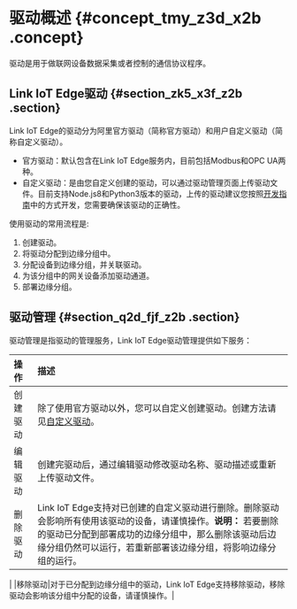 # 驱动概述 {#concept_tmy_z3d_x2b .concept}

驱动是用于做联网设备数据采集或者控制的通信协议程序。

## Link IoT Edge驱动 {#section_zk5_x3f_z2b .section}

Link IoT Edge的驱动分为阿里官方驱动（简称官方驱动）和用户自定义驱动（简称自定义驱动）。

-   官方驱动：默认包含在Link IoT Edge服务内，目前包括Modbus和OPC UA两种。
-   自定义驱动：是由您自定义创建的驱动，可以通过驱动管理页面上传驱动文件。目前支持Node.js8和Python3版本的驱动，上传的驱动建议您按照[开发指南](../../../../cn.zh-CN/边缘开发指南/设备接入SDK综合示例.md#)中的方式开发，您需要确保该驱动的正确性。

使用驱动的常用流程是:

1.  创建驱动。
2.  将驱动分配到边缘分组中。
3.  分配设备到边缘分组，并关联驱动。
4.  为该分组中的网关设备添加驱动通道。
5.  部署边缘分组。

## 驱动管理 {#section_q2d_fjf_z2b .section}

驱动管理是指驱动的管理服务，Link IoT Edge驱动管理提供如下服务：

|操作|描述|
|:-|:-|
|创建驱动|除了使用官方驱动以外，您可以自定义创建驱动。创建方法请见[自定义驱动](cn.zh-CN/用户指南/驱动管理/自定义驱动.md#)。|
|编辑驱动|创建完驱动后，通过编辑驱动修改驱动名称、驱动描述或重新上传驱动文件。|
|删除驱动|Link IoT Edge支持对已创建的自定义驱动进行删除。删除驱动会影响所有使用该驱动的设备，请谨慎操作。**说明：** 若要删除的驱动已分配到部署成功的边缘分组中，那么删除该驱动后边缘分组仍然可以运行，若重新部署该边缘分组，将影响边缘分组的运行。

|
|移除驱动|对于已分配到边缘分组中的驱动，Link IoT Edge支持移除驱动，移除驱动会影响该分组中分配的设备，请谨慎操作。|

